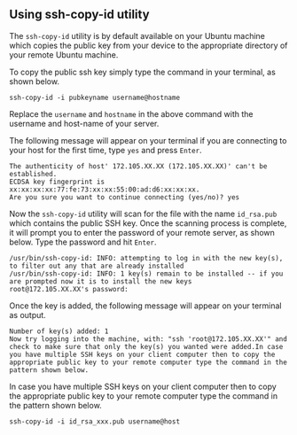 ## Using ssh-copy-id utility

The `ssh-copy-id` utility is by default available on your Ubuntu machine which copies the public key from your device to the appropriate directory of your remote Ubuntu machine.

To copy the public ssh key simply type the command in your terminal, as shown below.

```shell
ssh-copy-id -i pubkeyname username@hostname
```

Replace the `username` and `hostname` in the above command with the username and host-name of your server.

The following message will appear on your terminal if you are connecting to your host for the first time, type `yes` and press `Enter`.

```shell
The authenticity of host' 172.105.XX.XX (172.105.XX.XX)' can't be established.
ECDSA key fingerprint is xx:xx:xx:xx:77:fe:73:xx:xx:55:00:ad:d6:xx:xx:xx.
Are you sure you want to continue connecting (yes/no)? yes
```

Now the `ssh-copy-id` utility will scan for the file with the name `id_rsa.pub` which contains the public SSH key. Once the scanning process is complete, it will prompt you to enter the password of your remote server, as shown below. Type the password and hit `Enter`.

```shell
/usr/bin/ssh-copy-id: INFO: attempting to log in with the new key(s), to filter out any that are already installed
/usr/bin/ssh-copy-id: INFO: 1 key(s) remain to be installed -- if you are prompted now it is to install the new keys
root@172.105.XX.XX's password:
```

Once the key is added, the following message will appear on your terminal as output.

```shell
Number of key(s) added: 1
Now try logging into the machine, with: "ssh 'root@172.105.XX.XX'" and check to make sure that only the key(s) you wanted were added.In case you have multiple SSH keys on your client computer then to copy the appropriate public key to your remote computer type the command in the pattern shown below.
```

In case you have multiple SSH keys on your client computer then to copy the appropriate public key to your remote computer type the command in the pattern shown below.

```shell
ssh-copy-id -i id_rsa_xxx.pub username@host
```

<br>
